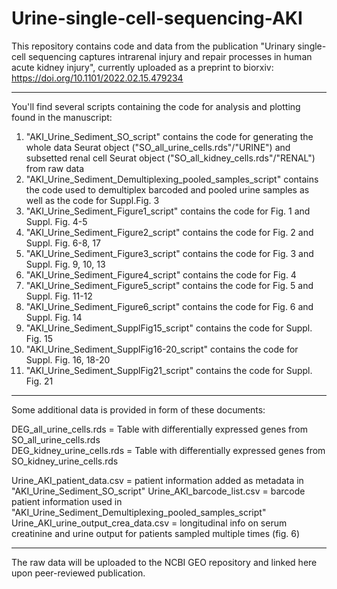 # Urine-single-cell-sequencing-AKI

This repository contains code and data from the publication "Urinary single-cell sequencing captures intrarenal injury and repair processes in human acute kidney injury", currently uploaded as a preprint to biorxiv: https://doi.org/10.1101/2022.02.15.479234 

----
You'll find several scripts containing the code for analysis and plotting found in the manuscript:

1) "AKI_Urine_Sediment_SO_script" contains the code for generating the whole data Seurat object ("SO_all_urine_cells.rds"/"URINE") and subsetted renal cell Seurat object ("SO_all_kidney_cells.rds"/"RENAL") from raw data
2) "AKI_Urine_Sediment_Demultiplexing_pooled_samples_script" contains the code used to demultiplex barcoded and pooled urine samples as well as the code for Suppl.Fig. 3
3) "AKI_Urine_Sediment_Figure1_script" contains the code for Fig. 1 and Suppl. Fig. 4-5
4) "AKI_Urine_Sediment_Figure2_script" contains the code for Fig. 2 and Suppl. Fig. 6-8, 17
5) "AKI_Urine_Sediment_Figure3_script" contains the code for Fig. 3 and Suppl. Fig. 9, 10, 13
6) "AKI_Urine_Sediment_Figure4_script" contains the code for Fig. 4 
7) "AKI_Urine_Sediment_Figure5_script" contains the code for Fig. 5 and Suppl. Fig. 11-12
8) "AKI_Urine_Sediment_Figure6_script" contains the code for Fig. 6 and Suppl. Fig. 14
9) "AKI_Urine_Sediment_SupplFig15_script" contains the code for Suppl. Fig. 15
10) "AKI_Urine_Sediment_SupplFig16-20_script" contains the code for Suppl. Fig. 16, 18-20
11) "AKI_Urine_Sediment_SupplFig21_script" contains the code for Suppl. Fig. 21

----
Some additional data is provided in form of these documents: 

DEG_all_urine_cells.rds  	= Table with differentially expressed genes from SO_all_urine_cells.rds  
DEG_kidney_urine_cells.rds  	= Table with differentially expressed genes from SO_kidney_urine_cells.rds  

Urine_AKI_patient_data.csv 		= patient information added as metadata in "AKI_Urine_Sediment_SO_script"
Urine_AKI_barcode_list.csv 		= barcode patient information used in "AKI_Urine_Sediment_Demultiplexing_pooled_samples_script"
Urine_AKI_urine_output_crea_data.csv	= longitudinal info on serum creatinine and urine output for patients sampled multiple times (fig. 6)

----
The raw data will be uploaded to the NCBI GEO repository and linked here upon peer-reviewed publication.
